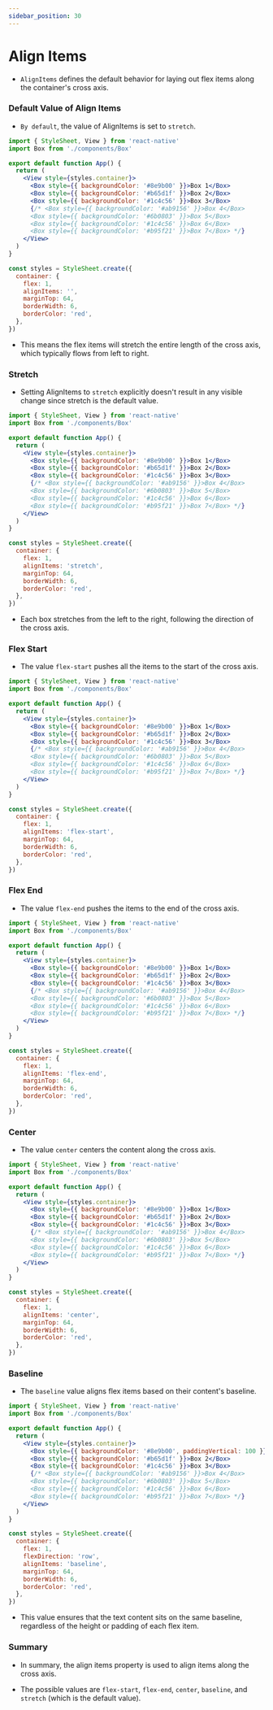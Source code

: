 ```yaml
---
sidebar_position: 30
---
```


# Align Items

- `AlignItems` defines the default behavior for laying out flex items along the container's cross axis.

### Default Value of Align Items

- `By default`, the value of AlignItems is set to `stretch`.

```jsx
import { StyleSheet, View } from 'react-native'
import Box from './components/Box'

export default function App() {
  return (
    <View style={styles.container}>
      <Box style={{ backgroundColor: '#8e9b00' }}>Box 1</Box>
      <Box style={{ backgroundColor: '#b65d1f' }}>Box 2</Box>
      <Box style={{ backgroundColor: '#1c4c56' }}>Box 3</Box>
      {/* <Box style={{ backgroundColor: '#ab9156' }}>Box 4</Box>
      <Box style={{ backgroundColor: '#6b0803' }}>Box 5</Box>
      <Box style={{ backgroundColor: '#1c4c56' }}>Box 6</Box>
      <Box style={{ backgroundColor: '#b95f21' }}>Box 7</Box> */}
    </View>
  )
}

const styles = StyleSheet.create({
  container: {
    flex: 1,
    alignItems: '',
    marginTop: 64,
    borderWidth: 6,
    borderColor: 'red',
  },
})
```

- This means the flex items will stretch the entire length of the cross axis, which typically flows from left to right.

### Stretch

- Setting AlignItems to `stretch` explicitly doesn't result in any visible change since stretch is the default value.

```jsx
import { StyleSheet, View } from 'react-native'
import Box from './components/Box'

export default function App() {
  return (
    <View style={styles.container}>
      <Box style={{ backgroundColor: '#8e9b00' }}>Box 1</Box>
      <Box style={{ backgroundColor: '#b65d1f' }}>Box 2</Box>
      <Box style={{ backgroundColor: '#1c4c56' }}>Box 3</Box>
      {/* <Box style={{ backgroundColor: '#ab9156' }}>Box 4</Box>
      <Box style={{ backgroundColor: '#6b0803' }}>Box 5</Box>
      <Box style={{ backgroundColor: '#1c4c56' }}>Box 6</Box>
      <Box style={{ backgroundColor: '#b95f21' }}>Box 7</Box> */}
    </View>
  )
}

const styles = StyleSheet.create({
  container: {
    flex: 1,
    alignItems: 'stretch',
    marginTop: 64,
    borderWidth: 6,
    borderColor: 'red',
  },
})
```

- Each box stretches from the left to the right, following the direction of the cross axis.

### Flex Start

- The value `flex-start` pushes all the items to the start of the cross axis.

```jsx
import { StyleSheet, View } from 'react-native'
import Box from './components/Box'

export default function App() {
  return (
    <View style={styles.container}>
      <Box style={{ backgroundColor: '#8e9b00' }}>Box 1</Box>
      <Box style={{ backgroundColor: '#b65d1f' }}>Box 2</Box>
      <Box style={{ backgroundColor: '#1c4c56' }}>Box 3</Box>
      {/* <Box style={{ backgroundColor: '#ab9156' }}>Box 4</Box>
      <Box style={{ backgroundColor: '#6b0803' }}>Box 5</Box>
      <Box style={{ backgroundColor: '#1c4c56' }}>Box 6</Box>
      <Box style={{ backgroundColor: '#b95f21' }}>Box 7</Box> */}
    </View>
  )
}

const styles = StyleSheet.create({
  container: {
    flex: 1,
    alignItems: 'flex-start',
    marginTop: 64,
    borderWidth: 6,
    borderColor: 'red',
  },
})
```

### Flex End

- The value `flex-end` pushes the items to the end of the cross axis.

```jsx
import { StyleSheet, View } from 'react-native'
import Box from './components/Box'

export default function App() {
  return (
    <View style={styles.container}>
      <Box style={{ backgroundColor: '#8e9b00' }}>Box 1</Box>
      <Box style={{ backgroundColor: '#b65d1f' }}>Box 2</Box>
      <Box style={{ backgroundColor: '#1c4c56' }}>Box 3</Box>
      {/* <Box style={{ backgroundColor: '#ab9156' }}>Box 4</Box>
      <Box style={{ backgroundColor: '#6b0803' }}>Box 5</Box>
      <Box style={{ backgroundColor: '#1c4c56' }}>Box 6</Box>
      <Box style={{ backgroundColor: '#b95f21' }}>Box 7</Box> */}
    </View>
  )
}

const styles = StyleSheet.create({
  container: {
    flex: 1,
    alignItems: 'flex-end',
    marginTop: 64,
    borderWidth: 6,
    borderColor: 'red',
  },
})
```

### Center

- The value `center` centers the content along the cross axis.

```jsx
import { StyleSheet, View } from 'react-native'
import Box from './components/Box'

export default function App() {
  return (
    <View style={styles.container}>
      <Box style={{ backgroundColor: '#8e9b00' }}>Box 1</Box>
      <Box style={{ backgroundColor: '#b65d1f' }}>Box 2</Box>
      <Box style={{ backgroundColor: '#1c4c56' }}>Box 3</Box>
      {/* <Box style={{ backgroundColor: '#ab9156' }}>Box 4</Box>
      <Box style={{ backgroundColor: '#6b0803' }}>Box 5</Box>
      <Box style={{ backgroundColor: '#1c4c56' }}>Box 6</Box>
      <Box style={{ backgroundColor: '#b95f21' }}>Box 7</Box> */}
    </View>
  )
}

const styles = StyleSheet.create({
  container: {
    flex: 1,
    alignItems: 'center',
    marginTop: 64,
    borderWidth: 6,
    borderColor: 'red',
  },
})
```

### Baseline

- The `baseline` value aligns flex items based on their content's baseline.

```jsx
import { StyleSheet, View } from 'react-native'
import Box from './components/Box'

export default function App() {
  return (
    <View style={styles.container}>
      <Box style={{ backgroundColor: '#8e9b00', paddingVertical: 100 }}>Box 1</Box>
      <Box style={{ backgroundColor: '#b65d1f' }}>Box 2</Box>
      <Box style={{ backgroundColor: '#1c4c56' }}>Box 3</Box>
      {/* <Box style={{ backgroundColor: '#ab9156' }}>Box 4</Box>
      <Box style={{ backgroundColor: '#6b0803' }}>Box 5</Box>
      <Box style={{ backgroundColor: '#1c4c56' }}>Box 6</Box>
      <Box style={{ backgroundColor: '#b95f21' }}>Box 7</Box> */}
    </View>
  )
}

const styles = StyleSheet.create({
  container: {
    flex: 1,
    flexDirection: 'row',
    alignItems: 'baseline',
    marginTop: 64,
    borderWidth: 6,
    borderColor: 'red',
  },
})
```

- This value ensures that the text content sits on the same baseline, regardless of the height or padding of each flex item.

### Summary

- In summary, the align items property is used to align items along the cross axis.

- The possible values are `flex-start`, `flex-end`, `center`, `baseline`, and `stretch` (which is the default value).

